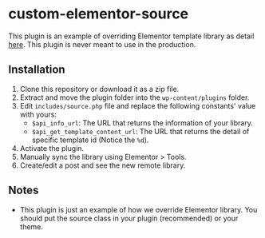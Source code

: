 # custom-elementor-source

This plugin is an example of overriding Elementor template library as detail [here](https://dinhtungdu.github.io/create-your-own-elementor-template-library/). This plugin is never meant to use in the production.

## Installation
1. Clone this repository or download it as a zip file.
2. Extract and move the plugin folder into the `wp-content/plugins` folder.
3. Edit `includes/source.php` file and replace the following constants' value with yours:
    * `$api_info_url`: The URL that returns the information of your library.
    * `$api_get_template_content_url`: The URL that returns the detail of specific template id (Notice the `%d`).
4. Activate the plugin.
5. Manually sync the library using Elementor > Tools.
6. Create/edit a post and see the new remote library.

## Notes
* This plugin is just an example of how we override Elementor library. You should put the source class in your plugin (recommended) or your theme.
